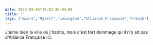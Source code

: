 ---date: 2023-08-05T19:03:26-04:00title: ""tags: ["micro","Myself","Lexington","Alliance Française","French"]---J'aime bien la ville où j'habite, mais c'est fort dommage qu'il n'y ait pas d'Alliance Française ici.